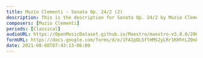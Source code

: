 ```yaml
---
title: Muzio Clementi - Sonata Op. 24/2 (2)
description: This is the description for Sonata Op. 24/2 by Muzio Clementi
composers: [Muzio Clementi]
periods: [Classical]
audioURL: https://OpenMusicDataset.github.io/Maestro/maestro-v3.0.0/2006/MIDI-Unprocessed_18_R1_2006_01-05_ORIG_MID--AUDIO_18_R1_2006_01_Track01_wav.midi
formURL: https://docs.google.com/forms/d/e/1FAIpQLSftHMS2yLRr1KHhtLZ0nEgzZA59J9Ck2M_mkXzl6wxxbsSV_Q/viewform
date: 2021-08-08T07:43:13-06:00
---
```


